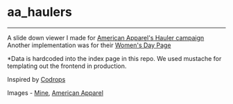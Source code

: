 # aa_haulers

___

A slide down viewer I made for [American Apparel's Hauler campaign](http://store.americanapparel.net/the-american-apparel-haul_cat1820693)
Another implementation was for their [Women's Day Page](http://store.americanapparel.net/women-s-day_cat2010300)

*Data is hardcoded into the index page in this repo. We used mustache for templating out the frontend in production.


Inspired by [Codrops](http://tympanus.net/codrops/2013/03/19/thumbnail-grid-with-expanding-preview/)

Images - [Mine](https://instagram.com/the_sluttiest/), [American Apparel](http://store.americanapparel.net/)
